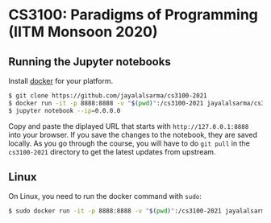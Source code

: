 # CS3100: Paradigms of Programming (IITM Monsoon 2020)

## Running the Jupyter notebooks

Install [docker](https://docs.docker.com/install/#supported-platforms) for your platform.

```bash
$ git clone https://github.com/jayalalsarma/cs3100-2021
$ docker run -it -p 8888:8888 -v "$(pwd)":/cs3100-2021 jayalalsarma/cs3100-2021:latest
$ jupyter notebook --ip=0.0.0.0
```

Copy and paste the diplayed URL that starts with `http://127.0.0.1:8888` into
your browser. If you save the changes to the notebook, they are saved locally.
As you go through the course, you will have to do `git pull` in the
`cs3100-2021` directory to get the latest updates from upstream.

## Linux

On Linux, you need to run the docker command with `sudo`:

```bash
$ sudo docker run -it -p 8888:8888 -v "$(pwd)":/cs3100-2021 jayalalsarma/cs3100-2021:latest
```
